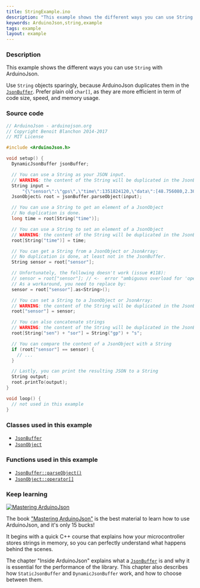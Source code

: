 ```yaml
---
title: StringExample.ino
description: "This example shows the different ways you can use String objects with ArduinoJson."
keywords: ArduinoJson,string,example
tags: example
layout: example
---
```


### Description

This example shows the different ways you can use `String` with ArduinoJson.

Use `String` objects sparingly, because ArduinoJson duplicates them in the [`JsonBuffer`]({{site.baseurl}}/api/jsonbuffer/). Prefer plain old `char[]`, as they are more efficient in term of code size, speed, and memory usage.

### Source code

```c++
// ArduinoJson - arduinojson.org
// Copyright Benoit Blanchon 2014-2017
// MIT License

#include <ArduinoJson.h>

void setup() {
  DynamicJsonBuffer jsonBuffer;

  // You can use a String as your JSON input.
  // WARNING: the content of the String will be duplicated in the JsonBuffer.
  String input =
      "{\"sensor\":\"gps\",\"time\":1351824120,\"data\":[48.756080,2.302038]}";
  JsonObject& root = jsonBuffer.parseObject(input);

  // You can use a String to get an element of a JsonObject
  // No duplication is done.
  long time = root[String("time")];

  // You can use a String to set an element of a JsonObject
  // WARNING: the content of the String will be duplicated in the JsonBuffer.
  root[String("time")] = time;

  // You can get a String from a JsonObject or JsonArray:
  // No duplication is done, at least not in the JsonBuffer.
  String sensor = root["sensor"];

  // Unfortunately, the following doesn't work (issue #118):
  // sensor = root["sensor"]; // <-  error "ambiguous overload for 'operator='"
  // As a workaround, you need to replace by:
  sensor = root["sensor"].as<String>();

  // You can set a String to a JsonObject or JsonArray:
  // WARNING: the content of the String will be duplicated in the JsonBuffer.
  root["sensor"] = sensor;

  // You can also concatenate strings
  // WARNING: the content of the String will be duplicated in the JsonBuffer.
  root[String("sen") + "sor"] = String("gp") + "s";

  // You can compare the content of a JsonObject with a String
  if (root["sensor"] == sensor) {
    // ...
  }

  // Lastly, you can print the resulting JSON to a String
  String output;
  root.printTo(output);
}

void loop() {
  // not used in this example
}
```

### Classes used in this example

* [`JsonBuffer`]({{site.baseurl}}/api/jsonbuffer/)
* [`JsonObject`]({{site.baseurl}}/api/jsonobject/)

### Functions used in this example

* [`JsonBuffer::parseObject()`]({{site.baseurl}}/api/jsonbuffer/parseobject/)
* [`JsonObject::operator[]`]({{site.baseurl}}/api/jsonobject/subscript/)

### Keep learning

<a href="https://leanpub.com/arduinojson/"><img src="{{site.baseurl}}/images/cover200.png" class="float-right" alt="Mastering ArduinoJson"></a>

The book ["Mastering ArduinoJson"](https://leanpub.com/arduinojson/) is the best material to learn how to use ArduinoJson, and it's only 15 bucks!

It begins with a quick C++ course that explains how your microcontroller stores strings in memory, so you can perfectly understand what happens behind the scenes.

The chapter "Inside ArduinoJson" explains what a [`JsonBuffer`]({{site.baseurl}}/api/jsonbuffer/) is and why it is essential for the performance of the library. This chapter also describes how `StaticJsonBuffer` and `DynamicJsonBuffer` work, and how to choose between them.